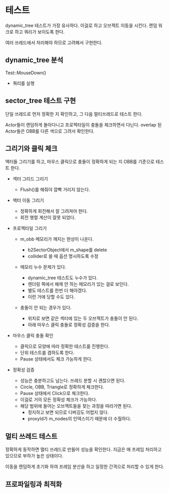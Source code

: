 # 테스트 

dynamic_tree 테스트가 가장 유사하다. 이걸로 하고 오브젝트 이동을 시킨다. 
랜덤 워크로 하고 쿼리가 보이도록 한다. 

여러 쓰레드에서 처리해야 하므로 고려해서 구현한다. 

## dynamic_tree 분석 

Test::MouseDown() 

- 쿼리를 실행 

## sector_tree 테스트 구현 

단일 쓰레드로 먼저 정확한 지 확인하고, 그 다음 멀티쓰레드로 테스트 한다. 

Actor들이 랜덤하게 돌아다니고 프로젝타일이 충돌을 체크하면서 다닌다. 
overlap 된 Actor들은 OBB를 다른 색으로 그려서 확인한다. 

## 그리기와 클릭 체크 

액터들 그리기를 하고, 마우스 클릭으로 충돌이 정확하게 되는 지 OBB를 
기준으로 테스트 한다. 


- 섹터 그리드 그리기 

    - Flush()를 해줘야 깜빡 거리지 않는다. 

- 액터 이동 그리기 

    - 정확하게 회전해서 잘 그려져야 한다. 
    - 회전 행렬 계산이 잘못 되었다. 

- 프로젝타일 그리기 

    - m_obb 메모리가 깨지는 현상이 나온다. 
    
        - b2SectorObject에서 m_shape를 delete 
        - collider로 쓸 때 옵션 명시하도록 수정 
    
    - 메모리 누수 문제가 있다. 
    
        - dynamic_tree 테스트도 누수가 있다. 
        - 렌더링 쪽에서 해제 안 하는 메모리가 있는 걸로 보인다. 
        - 별도 테스트를 한번 더 해야겠다. 
        - 이런 거에 당할 수도 있다. 

    - 충돌이 안 되는 경우가 있다. 

        - 위치로 보면 같은 섹터에 있는 두 오브젝트가 충돌이 안 된다. 
        - 아래 마우스 클릭 충돌로 정확성 검증을 한다. 

- 마우스 클릭 충돌 확인 
    
    - 클릭으로 모양에 따라 정확한 테스트를 진행한다. 
    - 단위 테스트를 겸하도록 한다. 
    - Pause 상태에서도 체크 가능하게 한다. 

- 정확성 검증 

    - 성능은 충분하고도 남는다. 쓰레드 분할 시 괜찮으면 된다. 
    - Circle, OBB, Triangle로 정확하게 체크한다. 
    - Pause 상태에서 Click으로 체크한다. 
    - 이걸로 거의 모든 정확성 체크가 가능하다. 
    - 해당 범위에 들어는 오브젝트들을 찾는 과정을 따라가면 된다. 
        - 정지하고 보면 되므로 디버깅도 어렵지 않다. 
        - proxyId가 m_nodes의 인덱스이기 때문에 더 수월하다.         


## 멀티 쓰레드 테스트 

정확하게 동작하면 멀티 쓰레드로 만들어 성능을 확인한다. 
지금은 매 프레임 처리하고 있으므로 부하가 높은 상태이다. 

이동을 랜덤하게 초기화 하여 프레임 분산을 하고 
일정한 간격으로 처리할 수 있게 한다. 
## 프로파일링과 최적화 
















